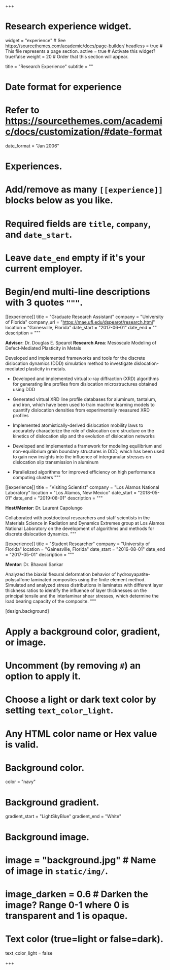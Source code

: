 +++
# Research experience widget.
widget = "experience"  # See https://sourcethemes.com/academic/docs/page-builder/
headless = true  # This file represents a page section.
active = true  # Activate this widget? true/false
weight = 20  # Order that this section will appear.

title = "Research Experience"
subtitle = ""

# Date format for experience
#   Refer to https://sourcethemes.com/academic/docs/customization/#date-format
date_format = "Jan 2006"

# Experiences.
#   Add/remove as many `[[experience]]` blocks below as you like.
#   Required fields are `title`, `company`, and `date_start`.
#   Leave `date_end` empty if it's your current employer.
#   Begin/end multi-line descriptions with 3 quotes `"""`.
[[experience]]
  title = "Graduate Research Assistant"
  company = "University of Florida"
  company_url = "https://mae.ufl.edu/dspearot/research.html"
  location = "Gainesville, Florida"
  date_start = "2017-06-01"
  date_end = ""
  description = """
  
  **Advisor**: Dr. Douglas E. Spearot
  **Research Area**: Mesoscale Modeling of Defect-Mediated Plasticity in Metals
  
  Developed and implemented frameworks and tools for the discrete dislocation dynamics (DDD) simulation method to investigate dislocation-mediated plasticity in metals.
  * Developed and implemented virtual x-ray diffraction (XRD) algorithms for generating line profiles from dislocation microstructures obtained using DDD
  
  * Generated virtual XRD line profile databases for aluminum, tantalum, and iron, which have been used to train machine learning models to quantify dislocation densities from experimentally measured XRD profiles
  
  * Implemented atomistically-derived dislocation mobility laws to accurately characterize the role of dislocation core structure on the kinetics of dislocation slip and the evolution of dislocation networks
  
  * Developed and implemented a framework for modeling equilibrium and non-equilibrium grain boundary structures in DDD, which has been used to gain new insights into the influence of intergranular stresses on dislocation slip transmission in aluminum
  
  * Parallelized algorithms for improved efficiency on high performance computing clusters
    """
    
 [[experience]]
  title = "Visiting Scientist"
  company = "Los Alamos National Laboratory"
  location = "Los Alamos, New Mexico"
  date_start = "2018-05-01"
  date_end = "2019-08-01"
  description = """
  
  **Host/Mentor**: Dr. Laurent Capolungo
  
   Collaborated with postdoctoral researchers and staff scientists in the Materials Science in Radiation and Dynamics Extremes group at Los Alamos National Laboratory on the development of algorithms and methods for discrete dislocation dynamics.
   """  
   
  [[experience]]
  title = "Student Researcher"
  company = "University of Florida"
  location = "Gainesville, Florida"
  date_start = "2016-08-01"
  date_end = "2017-05-01"
  description = """
  
  **Mentor**: Dr. Bhavani Sankar
  
   Analyzed the biaxial flexural deformation behavior of hydroxyapatite-polysulfone laminated composites using the finite element method. Simulated and analyzed stress distributions in laminates with different layer thickness ratios to identify the influence of layer thicknesses on the principal tensile and the interlaminar shear stresses, which determine the load bearing capacity of the composite.
   """  

[design.background]
  # Apply a background color, gradient, or image.
  #   Uncomment (by removing `#`) an option to apply it.
  #   Choose a light or dark text color by setting `text_color_light`.
  #   Any HTML color name or Hex value is valid.
    
  # Background color.
  color = "navy"
  
  # Background gradient.
  gradient_start = "LightSkyBlue"
  gradient_end = "White"
  
  # Background image.
  # image = "background.jpg"  # Name of image in `static/img/`.
  # image_darken = 0.6  # Darken the image? Range 0-1 where 0 is transparent and 1 is opaque.

  # Text color (true=light or false=dark).
  text_color_light = false  
  

+++
